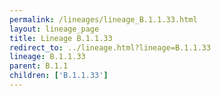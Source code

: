 ```yaml
---
permalink: /lineages/lineage_B.1.1.33.html
layout: lineage_page
title: Lineage B.1.1.33
redirect_to: ../lineage.html?lineage=B.1.1.33
lineage: B.1.1.33
parent: B.1.1
children: ['B.1.1.33']
---
```

